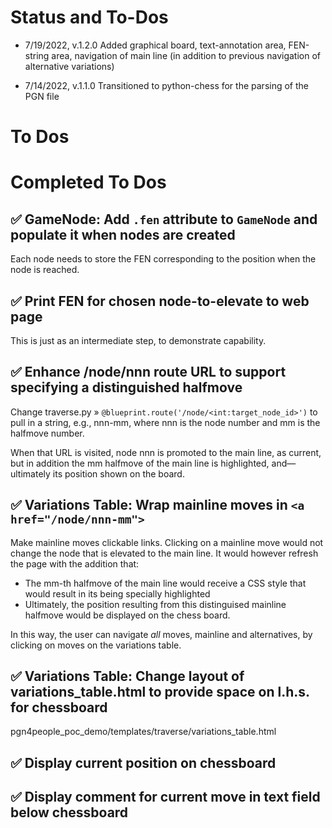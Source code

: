 # Status and To-Dos

* 7/19/2022, v.1.2.0 Added graphical board, text-annotation area, FEN-string area, navigation of main line (in 
addition to previous navigation of alternative variations)

* 7/14/2022, v.1.1.0 Transitioned to python-chess for the parsing of the PGN file

# To Dos

# Completed To Dos
## ✅ GameNode: Add `.fen` attribute to `GameNode` and populate it when nodes are created
Each node needs to store the FEN corresponding to the position when the node is reached.

## ✅ Print FEN for chosen node-to-elevate to web page
This is just as an intermediate step, to demonstrate capability.

## ✅ Enhance /node/nnn route URL to support specifying a distinguished halfmove
Change traverse.py » `@blueprint.route('/node/<int:target_node_id>')` to pull in a string, e.g., nnn-mm, where nnn is 
the node number and mm is the halfmove number.

When that URL is visited, node nnn is promoted to the main line, as current, but in addition the mm halfmove of the
main line is highlighted, and—ultimately its position shown on the board.

## ✅ Variations Table: Wrap mainline moves in `<a href="/node/nnn-mm">`
Make mainline moves clickable links. Clicking on a mainline move would not change the node that is elevated to the 
main line. It would however refresh the page with the addition that:
* The mm-th halfmove of the main line would receive a CSS style that would result in its being specially highlighted
* Ultimately, the position resulting from this distinguised mainline halfmove would be displayed on the chess board.

In this way, the user can navigate *all* moves, mainline and alternatives, by clicking on moves on the variations table.

## ✅ Variations Table: Change layout of variations_table.html to provide space on l.h.s. for chessboard
pgn4people_poc_demo/templates/traverse/variations_table.html

## ✅ Display current position on chessboard

## ✅ Display comment for current move in text field below chessboard